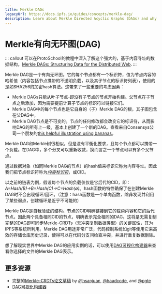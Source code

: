 ```yaml
---
title: Merkle DAGs
legacyUrl: https://docs.ipfs.io/guides/concepts/merkle-dag/
description: Learn about Merkle Directed Acyclic Graphs (DAGs) and why they're important to IPFS.
---
```


# Merkle有向无环图(DAG)

::: callout
可以在ProtoSchool的教程中深入了解这个强大的，基于内容寻址的数据结构，[Merkle DAGs: Structuring Data for the Distributed Web](https://proto.school/merkle-dags).
:::

Merkle DAG是一个有向无环图，它的每个节点都有一个标识符，值为节点内容的哈希值（内容包括节点携带的不透明负载，以及其子节点的标识符列表），使用的是如SHA256的加密hash算法。这带来了一些重要的考虑因素：

- Merkle DAGs只能从叶子节点-即没有子节点的节点开始构建。父节点在子节点之后添加，因为需要提前计算子节点的标识符以链接它们。
- Merkle DAG中的每个节点也是它自身的（子）Merkle DAG的根，其子图包含在父DAG中。
- Merkle DAG节点是不可变的。节点的任何修改都会改变它的标识符，从而影响DAG的所有上一级，基本上创建了一个新的DAG。查看来自Consensys公司一个朋友的[this helpful illustration using bananas](https://media.consensys.net/ever-wonder-how-merkle-trees-work-c2f8b7100ed3)。

Merkle DAG和Merkle树很相似，但是没有平衡化要求，且每个节点都可以携带一个负载。在DAG中，多个分叉可以重新收敛，换而言之一个节点可以有多个父节点。

通过数据对象（如同Merkle DAG的节点）的hash值来标识它称为内容寻址。因此我们把节点标识符称为[_内容标识符_](/concepts/content-addressing/)，或CID。

以之前的链表为例，假设每个节点的负载仅仅是它后代的CID，即：_A=Hash(B)→B=Hash(C)→C=Hash(∅)_。hash函数的特性确保了在创建Merkle DAG时不会出现循环/回环。（注意：hash函数是一个单向函数，除非发现并利用了某些弱点，创建循环是近乎不可能的）

Merkle DAG是自我验证的结构。节点的CID明确链接到它的载荷内容和它的后代节点。因此两个具备相同CID的节点，明确表示完全相同的DAG。这将是无需复制完整的DAG即可同步Merkle-CRDTs（无冲突复制数据类型）的关键属性，其为IPFS等系统所利用。Merkle DAG用途非常广泛，代码控制系统如git等使用它来高效的存储仓库历史记录，使得可以在代码分支间检查冲突，并进行重复数据删除。

想了解现实世界中Merkle DAG的应用实例的话，可以使用[DAG可视化构建器](https://dag.ipfs.io/)来查看你选择的文件的Merkle DAG表示。

## 更多资源

- 完整的[Merkle-CRDTs论文草稿](https://hector.link/presentations/merkle-crdts/merkle-crdts.pdf) by [@hsanjuan](https://www.github.com/hsanjuan), [@haadcode](https://www.github.com/haadcode), and [@pgte](https://www.github.com/pgte)
- [DAG可视化构建器](https://dag.ipfs.io/)
